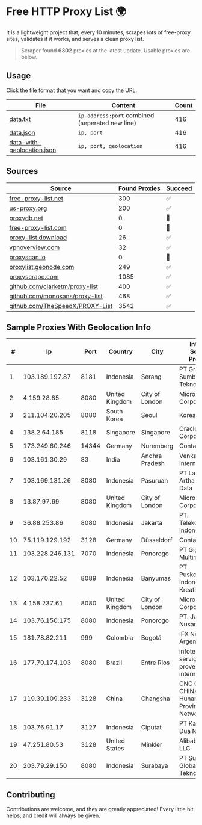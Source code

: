 
# Free HTTP Proxy List 🌍

It is a lightweight project that, every 10 minutes, scrapes lots of free-proxy sites, validates if it works, and serves a clean proxy list.


> Scraper found **6302** proxies at the latest update. Usable proxies are below.

## Usage

Click the file format that you want and copy the URL.


|File|Content|Count|
|----|-------|-----|
|[data.txt](https://raw.githubusercontent.com/themiralay/Proxy-List-World/master/data.txt)|`ip_address:port` combined (seperated new line)|416|
|[data.json](https://raw.githubusercontent.com/themiralay/Proxy-List-World/master/data.json)|`ip, port`|416|
|[data-with-geolocation.json](https://raw.githubusercontent.com/themiralay/Proxy-List-World/master/data-with-geolocation.json)|`ip, port, geolocation`|416|

## Sources

|Source|Found Proxies|Succeed|
|------|-------------|-------|
|[free-proxy-list.net](https://free-proxy-list.net)|300|✅|
|[us-proxy.org](https://www.us-proxy.org)|200|✅|
|[proxydb.net](http://proxydb.net)|0|🚫|
|[free-proxy-list.com](https://free-proxy-list.com/?page=&port=&type%5B%5D=http&type%5B%5D=https&up_time=0&search=Search)|0|🚫|
|[proxy-list.download](https://www.proxy-list.download/HTTP)|26|✅|
|[vpnoverview.com](https://vpnoverview.com/privacy/anonymous-browsing/free-proxy-servers)|32|✅|
|[proxyscan.io](https://www.proxyscan.io)|0|🚫|
|[proxylist.geonode.com](https://proxylist.geonode.com/api/proxy-list?limit=300&page=1&sort_by=lastChecked&sort_type=desc&protocols=http,https)|249|✅|
|[proxyscrape.com](https://api.proxyscrape.com/v2/?request=displayproxies&protocol=http&timeout=10000&country=all&ssl=all&anonymity=all)|1085|✅|
|[github.com/clarketm/proxy-list](https://raw.githubusercontent.com/clarketm/proxy-list/master/proxy-list-raw.txt)|400|✅|
|[github.com/monosans/proxy-list](https://raw.githubusercontent.com/monosans/proxy-list/main/proxies/http.txt)|468|✅|
|[github.com/TheSpeedX/PROXY-List](https://raw.githubusercontent.com/TheSpeedX/PROXY-List/master/http.txt)|3542|✅|


## Sample Proxies With Geolocation Info

|#|Ip|Port|Country|City|Internet Service Provider|
|-|--|----|-------|----|-------------------------|
|1|103.189.197.87|8181|Indonesia|Serang|PT Graha Sumber Teknologi|
|2|4.159.28.85|8080|United Kingdom|City of London|Microsoft Corporation|
|3|211.104.20.205|8080|South Korea|Seoul|Korea Telecom|
|4|138.2.64.185|8118|Singapore|Singapore|Oracle Corporation|
|5|173.249.60.246|14344|Germany|Nuremberg|Contabo GmbH|
|6|103.161.30.29|83|India|Andhra Pradesh|Venkata Sai Internet Pvt Ltd|
|7|103.169.131.26|8080|Indonesia|Pasuruan|PT Lancar Artha Media Data|
|8|13.87.97.69|8080|United Kingdom|City of London|Microsoft Corporation|
|9|36.88.253.86|8080|Indonesia|Jakarta|PT. Telekomunikasi Indonesia|
|10|75.119.129.192|3128|Germany|Düsseldorf|Contabo GmbH|
|11|103.228.246.131|7070|Indonesia|Ponorogo|PT Giga Patra Multimedia|
|12|103.170.22.52|8089|Indonesia|Banyumas|PT Puskomedia Indonesia Kreatif|
|13|4.158.237.61|8080|United Kingdom|City of London|Microsoft Corporation|
|14|103.76.150.175|8080|Indonesia|Ponorogo|PT. Java Digital Nusantara|
|15|181.78.82.211|999|Colombia|Bogotá|IFX Networks Argentina S.R.L|
|16|177.70.174.103|8080|Brazil|Entre Rios|infotec- serviços de provedor da internet ltda|
|17|119.39.109.233|3128|China|Changsha|CNC Group CHINA169 Hunan Province Network|
|18|103.76.91.17|3127|Indonesia|Ciputat|PT Kampung Dua Net|
|19|47.251.80.53|3128|United States|Minkler|Alibaba Cloud LLC|
|20|203.79.29.150|8080|Indonesia|Surabaya|PT Surya Global Teknologi|



## Contributing

Contributions are welcome, and they are greatly appreciated! Every
little bit helps, and credit will always be given.

